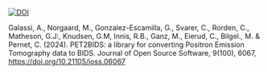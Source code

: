 [![DOI](https://joss.theoj.org/papers/10.21105/joss.06067/status.svg)](https://doi.org/10.21105/joss.06067)

Galassi, A., Norgaard, M., Gonzalez-Escamilla, G., Svarer, C., Rorden, C., Matheson, G.J:, Knudsen, G.M, Innis, R.B., Ganz, M., Eierud, C., Bilgel., M. & Pernet, C. (2024). PET2BIDS: a library for converting Positron Emission Tomography data to BIDS. Journal of Open Source Software, 9(100), 6067, https://doi.org/10.21105/joss.06067

